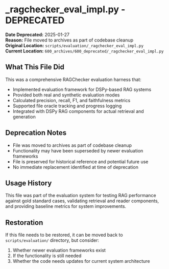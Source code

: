 # _ragchecker_eval_impl.py - DEPRECATED

**Date Deprecated:** 2025-01-27  
**Reason:** File moved to archives as part of codebase cleanup  
**Original Location:** `scripts/evaluation/_ragchecker_eval_impl.py`  
**Current Location:** `600_archives/600_deprecated/_ragchecker_eval_impl.py`

## What This File Did

This was a comprehensive RAGChecker evaluation harness that:

- Implemented evaluation framework for DSPy-based RAG systems
- Provided both real and synthetic evaluation modes
- Calculated precision, recall, F1, and faithfulness metrics
- Supported file oracle tracking and progress logging
- Integrated with DSPy RAG components for actual retrieval and generation

## Deprecation Notes

- File was moved to archives as part of codebase cleanup
- Functionality may have been superseded by newer evaluation frameworks
- File is preserved for historical reference and potential future use
- No immediate replacement identified at time of deprecation

## Usage History

This file was part of the evaluation system for testing RAG performance against gold standard cases, validating retrieval and reader components, and providing baseline metrics for system improvements.

## Restoration

If this file needs to be restored, it can be moved back to `scripts/evaluation/` directory, but consider:
1. Whether newer evaluation frameworks exist
2. If the functionality is still needed
3. Whether the code needs updates for current system architecture
